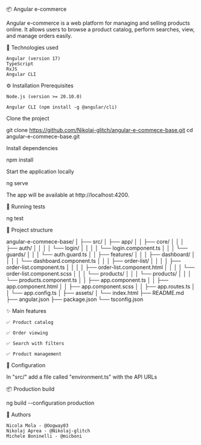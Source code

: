📦 Angular e-commerce

Angular e-commerce is a web platform for managing and selling products online. It allows users to browse a product catalog, perform searches, view, and manage orders easily.

🚀 Technologies used

    Angular (version 17)
    TypeScript
    RxJS
    Angular CLI

⚙️ Installation
Prerequisites

    Node.js (version >= 20.10.0)

    Angular CLI (npm install -g @angular/cli)

Clone the project

git clone https://github.com/Nikolaj-glitch/angular-e-commece-base.git
cd angular-e-commece-base.git

Install dependencies

npm install

Start the application locally

ng serve

The app will be available at http://localhost:4200.

🧪 Running tests

ng test

📁 Project structure

angular-e-commece-base/
│
├── src/
│ ├── app/
│ │ ├── core/
│ │ │ ├── auth/
│ │ │ │ └── login/
│ │ │ │ └── login.component.ts
│ │ │ └── guards/
│ │ │ └── auth.guard.ts
│ │ ├── features/
│ │ │ ├── dashboard/
│ │ │ │ └── dashboard.component.ts
│ │ │ ├── order-list/
│ │ │ │ ├── order-list.component.ts
│ │ │ │ ├── order-list.component.html
│ │ │ │ └── order-list.component.scss
│ │ │ └── products/
│ │ │ └── products/
│ │ │ └── products.component.ts
│ │ ├── app.component.ts
│ │ ├── app.component.html
│ │ ├── app.component.scss
│ │ ├── app.routes.ts
│ │ └── app.config.ts
│ ├── assets/
│ └── index.html
├── README.md
├── angular.json
├── package.json
└── tsconfig.json

✨ Main features

    ✅ Product catalog

    ✅ Order viewing

    ✅ Search with filters

    ✅ Product management

🔧 Configuration

In "src/" add a file called "environment.ts" with the API URLs

📦 Production build

ng build --configuration production

👤 Authors

    Nicola Mola - @Oogway03
    Nikolaj Aprea - @Nikolaj-glitch
    Michele Boninelli - @micboni
